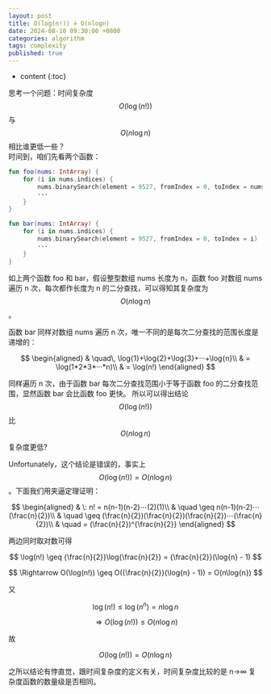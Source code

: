 ```yaml
---
layout: post
title: O(log(n!)) ≟ O(nlogn)
date: 2024-08-10 09:30:00 +0800
categories: algorithm
tags: complexity
published: true
---
```


* content
{:toc}

思考一个问题：时间复杂度 $$O(\log(n!))$$ 与 $$O(n\log{n})$$ 相比谁更低一些？<br>
时间到，咱们先看两个函数：

```kotlin
fun foo(nums: IntArray) {
    for (i in nums.indices) {
        nums.binarySearch(element = 9527, fromIndex = 0, toIndex = nums.size)
        ···
    }
}

fun bar(nums: IntArray) {
    for (i in nums.indices) {
        nums.binarySearch(element = 9527, fromIndex = 0, toIndex = i)
        ···
    }
}
```

如上两个函数 foo 和 bar，假设整型数组 nums 长度为 n，函数 foo 对数组 nums 遍历 n 次，每次都作长度为 n 的二分查找，可以得知其复杂度为 $$O(n\log{n})$$。

函数 bar 同样对数组 nums 遍历 n 次，唯一不同的是每次二分查找的范围长度是递增的：

$$
\begin{aligned}
& \quad\, \log{1}+\log{2}+\log{3}+···+\log{n}\\
& = \log(1*2*3*···*n)\\
& = \log(n!)
\end{aligned}
$$

同样遍历 n 次，由于函数 bar 每次二分查找范围小于等于函数 foo 的二分查找范围，显然函数 bar 会比函数 foo 更快。
所以可以得出结论 $$O(\log(n!))$$ 比 $$O(n\log{n})$$ 复杂度更低?

Unfortunately，这个结论是错误的，事实上 $$O(\log(n!)) = O(n\log{n})$$。下面我们用夹逼定理证明：

$$
\begin{aligned}
& \: n! = n(n-1)(n-2)⋯(2)(1)\\
& \quad \geq n(n-1)(n-2)⋯(\frac{n}{2})\\
& \quad \geq (\frac{n}{2})(\frac{n}{2})(\frac{n}{2})⋯(\frac{n}{2})\\
& \quad = (\frac{n}{2})^{\frac{n}{2}}
\end{aligned}
$$

两边同时取对数可得

$$ \log(n!) \geq {\frac{n}{2}}\log{\frac{n}{2}} = {\frac{n}{2}}(\log{n} - 1) $$

$$ \Rightarrow O(\log(n!)) \geq O({\frac{n}{2}}(\log{n} - 1)) = O(n\log{n}) $$

又

$$ \log(n!) \leq \log(n^n) = n\log{n} $$

$$ \Rightarrow O(\log(n!)) \leq O(n\log{n}) $$

故

$$ O(\log(n!)) = O(n\log{n}) $$

之所以结论有悖直觉，跟时间复杂度的定义有关，时间复杂度比较的是 n→∞ 复杂度函数的数量级是否相同。

<!-- https://www.quora.com/Why-does-O-nlogn-O-log-n -->